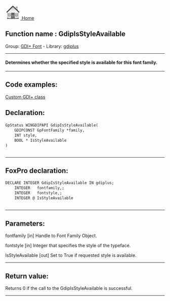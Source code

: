 [<img src="../../images/home.png"> Home ](https://github.com/VFPX/Win32API)  

## Function name : GdipIsStyleAvailable
Group: [GDI+ Font](../../functions_group.md#GDIplus_Font)  -  Library: [gdiplus](../../Libraries.md#gdiplus)  
***  


#### Determines whether the specified style is available for this font family.
***  


## Code examples:
[Custom GDI+ class](../../samples/sample_450.md)  

## Declaration:
```foxpro  
GpStatus WINGDIPAPI GdipIsStyleAvailable(
	GDIPCONST GpFontFamily *family,
	INT style,
	BOOL * IsStyleAvailable
)
  
```  
***  


## FoxPro declaration:
```foxpro  
DECLARE INTEGER GdipIsStyleAvailable IN gdiplus;
	INTEGER   fontfamily,;
	INTEGER   fontstyle,;
	INTEGER @ IsStyleAvailable
  
```  
***  


## Parameters:
fontfamily
[in] Handle to Font Family Object.

fontstyle
[in] Integer that specifies the style of the typeface.

IsStyleAvailable
[out] Set to True if requested style is available.  
***  


## Return value:
Returns 0 if the call to the GdipIsStyleAvailable is successful.  
***  

